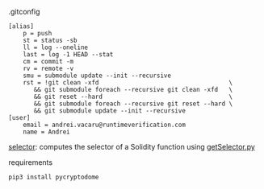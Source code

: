 .gitconfig

```
[alias]
	p = push
	st = status -sb
	ll = log --oneline
	last = log -1 HEAD --stat
	cm = commit -m
	rv = remote -v
    smu = submodule update --init --recursive
	rst = !git clean -xfd                                    \
	   && git submodule foreach --recursive git clean -xfd   \
	   && git reset --hard                                   \
	   && git submodule foreach --recursive git reset --hard \
	   && git submodule update --init --recursive
[user]
	email = andrei.vacaru@runtimeverification.com
	name = Andrei
```

[selector](./scripts/selector): computes the selector of a Solidity function using [getSelector.py](./scripts/python/bin/getSelector.py)

requirements
```
pip3 install pycryptodome
```